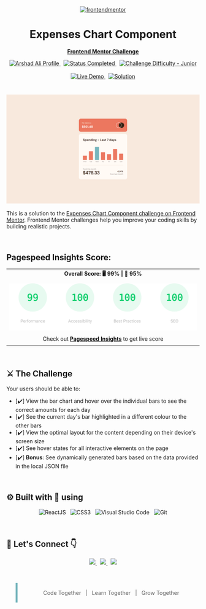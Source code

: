 <!-- FEM Logo -->
<div align="center">

  <a href="https://frontendmentor.io">
    <img src="https://www.frontendmentor.io/static/images/logo-mobile.svg" alt="frontendmentor" width="80">
  </a>

  <h1 align="center">Expenses Chart Component</h1>
  <p align="center">
    <a href="https://www.frontendmentor.io/solutions/four-card-feature-section-tailwind-css-GujLxoYMHb"><strong>Frontend Mentor Challenge</strong></a>
    <br />
  </p>
</div>

<!-- Bagdes -->
<div align="center">
  <!-- Profile -->
  <a href="https://www.frontendmentor.io/profile/IamArshadAli">
    <img src="https://img.shields.io/badge/Profile-Arshad%20Ali-004182?style=for-the-badge&logo=frontendmentor" alt="Arshad Ali Profile">
  </a> &nbsp;
  <!-- Status -->
    <a href="#">
    <img src="https://img.shields.io/badge/Status-Completed-brightgreen?style=for-the-badge" alt="Status Completed">
  </a> &nbsp;
  <!-- Difficulty -->
    <a href="https://www.frontendmentor.io/challenges?difficulty=2"  >
    <img src="https://img.shields.io/badge/Difficulty-Junior-AAD742?style=for-the-badge&logo=frontendmentor" alt="Challenge Difficulty - Junior">
  </a>
</div>

<br />
<!-- Live Site -->
<div align="center">

  <a href="https://expenses-chart-component-arshad-ali.vercel.app/">
    <img src="https://img.shields.io/badge/Live_Demo->-9757f1?style=for-the-badge" alt="Live Demo">
  </a> &nbsp;
  <a href="https://github.com/IamArshadAli/FrontEndMentor-Solutions/tree/main/2-6-expenses-chart-component-main">
    <img src="https://img.shields.io/badge/Solution->-9757f1?style=for-the-badge" alt="Solution">
  </a>

</div>

#
<!-- Screenshot -->
<div align="center">
  <a href="https://expenses-chart-component-arshad-ali.vercel.app/" title="Click to see Live Site">
    <img src="./src/assets/design/screenshot.png" />
  </a>
</div>

This is a solution to the [Expenses Chart Component challenge on Frontend Mentor](https://www.frontendmentor.io/challenges/expenses-chart-component-e7yJBUdjwt). Frontend Mentor challenges help you improve your coding skills by building realistic projects.

<br />

## Pagespeed Insights Score:

<div align="center">

 ||
  | :-----: |
  |  <b>Overall Score: 🖥️ 99% \| 📱 95%</b> |
  | |
  | <img src='./src/assets/images/pagespeed-insights-score.svg' alt='Scoreboard'> |
  | |
  | Check out [**Pagespeed Insights**](https://pagespeed.web.dev/analysis/https-front-end-mentor-solutions-eight-vercel-app/75co3mk81h?form_factor=desktop) to get live score |
  ||

</div>

<br>

## ⚔️ The Challenge

Your users should be able to:

- [✔️] View the bar chart and hover over the individual bars to see the correct amounts for each day
- [✔️] See the current day's bar highlighted in a different colour to the other bars
- [✔️] View the optimal layout for the content depending on their device's screen size
- [✔️] See hover states for all interactive elements on the page
- [✔️] **Bonus**: See dynamically generated bars based on the data provided in the local JSON file


<br />

## ⚙️ Built with 🤍 using
<div align="center">

 ![ReactJS](https://img.shields.io/badge/ReactJS-%231572B6.svg?style=for-the-badge&logo=react&logoColor=white) &nbsp; ![CSS3](https://img.shields.io/badge/TailwindCSS-%239757e6.svg?style=for-the-badge&logo=tailwindcss&logoColor=white) &nbsp; ![Visual Studio Code](https://img.shields.io/badge/VS%20Code-0078d7.svg?style=for-the-badge&logo=visual-studio-code&logoColor=white) &nbsp; ![Git](https://img.shields.io/badge/Git-F05032?style=for-the-badge&logo=git&logoColor=white)

</div>

<br />

## 🤝 Let's Connect 👇

<p align="center">
  <a href="https://www.frontendmentor.io/profile/IAmArshadAli">
    <img src="https://img.shields.io/badge/FrontendMentor-1572B6?style=for-the-badge&logo=frontendmentor&logoColor=white">
  </a> &nbsp;
  <a href="https://github.com/IAmArshadAli">
    <img src="https://img.shields.io/badge/Github-2b2b2b?style=for-the-badge&logo=github&logoColor=white">
   </a> &nbsp;
  <a href="https://www.linkedin.com/in/arshadalikaldane">
    <img src="https://img.shields.io/badge/Linkedin-004182?style=for-the-badge&logo=linkedin&logoColor=white">
  </a>
</p>

<br />

<blockquote style="text-align:center; border-left: 5px solid hsl(186, 34%, 60%);">
<br>
Code Together &nbsp;&nbsp;|&nbsp;&nbsp; Learn Together &nbsp;&nbsp;| &nbsp;&nbsp;Grow Together
<br>
<br>
</blockquote>